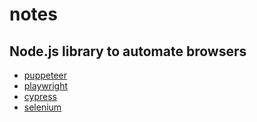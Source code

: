 # notes

## Node.js library to automate browsers
* [puppeteer](https://github.com/puppeteer/puppeteer)
* [playwright](https://github.com/microsoft/playwright)
* [cypress](https://github.com/cypress-io/cypress)
* [selenium](https://github.com/SeleniumHQ/selenium)
